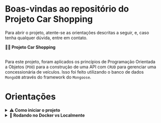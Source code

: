 # Boas-vindas ao repositório do Projeto Car Shopping

Para abrir o projeto, atente-se as orientações descritas a seguir, e, caso tenha qualquer dúvida, entre em contato.

<summary><strong>👨‍💻 Projeto Car Shopping</strong></summary><br  />

Para este projeto, foram aplicados os princípios de Programação Orientada a Objetos (`POO`) para a construção de uma API com `CRUD` para gerenciar uma concessionária de veículos. Isso foi feito utilizando o banco de dados `MongoDB` através do framework do `Mongoose`.

<!-- 
<strong>🚵 Habilidades trabalhadas:</strong>

<ul>
<li>Lógica</li>
<li>Capacidade de interpretação de problemas</li>
<li>Capacidade de otimizar a resolução de problemas</li>
<li>Resolver problemas/Otimizar algoritmos sob pressão.</li>
</ul>
-->

</details>


# Orientações

<details>

<summary><strong>⚠ Como iniciar o projeto</strong></summary><br  />


1. Clone o repositório  


- Use o comando: `git clone git@github.com:AntunesGean/car-shop.git`.

- Entre na pasta do repositório que você acabou de clonar:

-  `cd car-shop`


2. Instale as dependências

 
-  `npm install`

3. E está pronto para usar e testar!


</details>
<details>

<summary><strong>🐳 Rodando no Docker vs Localmente</strong></summary>

  

## 👉 Com Docker


**⚠ Antes de começar, o docker-compose precisa estar na versão 1.29 ou superior. [Veja aqui](https://www.digitalocean.com/community/tutorials/how-to-install-and-use-docker-compose-on-ubuntu-20-04-pt) ou [na documentação](https://docs.docker.com/compose/install/) como instalá-lo. No primeiro artigo, você pode substituir onde está com `1.26.0` por `1.29.2`.**  

> :information_source: Rode os serviços `node` e `db` com o comando `docker-compose up -d`.
  

- Lembre-se de parar o `mongo` se estiver usando localmente na porta padrão (`27017`), ou adapte, caso queria fazer uso da aplicação em containers

- Esses serviços irão inicializar um container chamado `car_shop` e outro chamado `car_shop_db`.

- A partir daqui você pode rodar o container `car_shop` via CLI ou abri-lo na IDE.

 
> :information_source: Use o comando `docker exec -it car_shop bash`.

 
- Ele te dará acesso ao terminal interativo do container criado pelo compose, que está rodando em segundo plano.
  

> :information_source: Instale as dependências [**Caso existam**] com `npm install`

-  **⚠ Atenção:** Caso opte por rodar utilizando o Docker, **TODOS** os comandos disponíveis no `package.json` (npm start, npm test, npm run dev, ...) devem ser executados **DENTRO** do container, ou seja, no terminal que aparece após a execução do comando `docker exec` citado acima.

-  **⚠ Atenção:** O **git** dentro do container não vem configurado com credenciais. Ou faça os commits fora do container, ou configure as credenciais do git dentro do container.

- ✨ **Dica:** A extensão `Remote - Containers` é indicada para que você possa acessar sua aplicação no container Docker direto no VS Code, assim como é feito com os arquivos locais.

  
<br  />

## 👉 Sem Docker

  

> :information_source: Instale as dependências [**Caso existam**] com `npm install`

**⚠ Atenção:** Não rode o comando npm audit fix! Ele atualiza várias dependências do projeto, e essa atualização gera conflitos com o avaliador.


- ✨ **Dica:** Para rodar o projeto desta forma, obrigatoriamente você deve ter o `node` instalado em seu computador.

<br>

</details>

